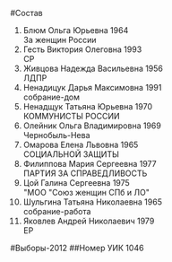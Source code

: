 #Состав
1. Блюм Ольга Юрьевна 1964   
    За женщин России
2. Гесть Виктория Олеговна 1993   
    СР
3. Живцова Надежда Васильевна 1956   
    ЛДПР
4. Ненадицук Дарья Максимовна 1991   
    собрание-дом
5. Ненадщук Татьяна Юрьевна 1970   
    КОММУНИСТЫ РОССИИ
6. Олейник Ольга Владимировна 1969   
    Чернобыль-Нева
7. Омарова Елена Львовна 1965   
    СОЦИАЛЬНОЙ ЗАЩИТЫ
8. Филиппова Мария Сергеевна 1977   
    ПАРТИЯ ЗА СПРАВЕДЛИВОСТЬ
9. Цой Галина Сергеевна 1975   
    "МОО "Союз женщин СПб и ЛО"
10. Шульгина Татьяна Николаевна 1965   
    собрание-работа
11. Яковлев Андрей Николаевич 1979   
    ЕР

#Выборы-2012
##Номер УИК
1046